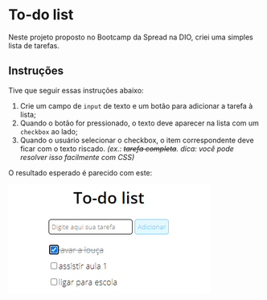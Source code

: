 # To-do list

Neste projeto proposto no Bootcamp da Spread na DIO, criei uma simples lista de tarefas.

## Instruções

Tive que seguir essas instruções abaixo:

1. Crie um campo de `input` de texto e um botão para adicionar a tarefa à lista;
2. Quando o botão for pressionado, o texto deve aparecer na lista com um `checkbox` ao lado;
3. Quando o usuário selecionar o checkbox, o item correspondente deve ficar com o texto riscado. _(ex.: ~~tarefa completa~~. dica: você pode resolver isso facilmente com CSS)_

O resultado esperado é parecido com este:

![Exemplo de to-do list](assets/exemplo.png)